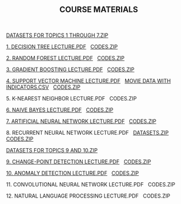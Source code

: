 <html>
  
  <center><h2>COURSE MATERIALS</h2></center>
  <br>
  <p><a href="DATASETS_TOPICS1-7.zip">DATASETS FOR TOPICS 1 THROUGH 7.ZIP</a></p>
  <p><a href="1. Decision Tree.pdf">1. DECISION TREE LECTURE.PDF</a>&nbsp;&nbsp;&nbsp;<a href="DECISION_TREE_CODES.zip">CODES.ZIP</a></p>
  <p><a href="2. Random Forest.pdf">2. RANDOM FOREST LECTURE.PDF</a>&nbsp;&nbsp;&nbsp;<a href="RANDOM_FOREST_CODES.zip">CODES.ZIP</a></p>
    <p><a href="3. Gradient Boosting.pdf">3. GRADIENT BOOSTING LECTURE.PDF</a>&nbsp;&nbsp;&nbsp;<a href="GRADIENT_BOOSTING_CODES.zip">CODES.ZIP</a></p>
      <p><a href="4. Support Vector Machine.pdf">4. SUPPORT VECTOR MACHINE LECTURE.PDF</a>&nbsp;&nbsp;&nbsp;<a href="movie_data_ind.csv">MOVIE DATA WITH INDICATORS.CSV</a>&nbsp;&nbsp;&nbsp;<a href="SVM_CODES.zip">CODES.ZIP</a></p>
        <p>5. K-NEAREST NEIGHBOR LECTURE.PDF&nbsp;&nbsp;&nbsp;CODES.ZIP</p>
          <p> <a href="6. Naive Bayes.pdf">6. NAIVE BAYES LECTURE.PDF</a>&nbsp;&nbsp;&nbsp;<a href="NAIVE_BAYES_CODES.zip">CODES.ZIP</a></p>
            <p><a href="7.Artificial Neural Network.pdf">7. ARTIFICIAL NEURAL NETWORK LECTURE.PDF</a>&nbsp;&nbsp;&nbsp;<a href="ANN_CODES.zip">CODES.ZIP</a></p>
            <p>8. RECURRENT NEURAL NETWORK LECTURE.PDF&nbsp;&nbsp;&nbsp;<a href="RNN_DATASETS.zip">DATASETS.ZIP</a>&nbsp;&nbsp;&nbsp;
              <a href="RNN_CODES.zip">CODES.ZIP</a></p>
<p><a href="DATASETS_TOPICS9-10.zip">DATASETS FOR TOPICS 9 AND 10.ZIP</a></p>
            <p><a href="9. Change-Point Detection.pdf">9. CHANGE-POINT DETECTION LECTURE.PDF</a>&nbsp;&nbsp;&nbsp;<a href="CPD_CODES.zip">CODES.ZIP</a></p>
            <p><a href="10. Anomaly Detection.pdf">10. ANOMALY DETECTION LECTURE.PDF</a>&nbsp;&nbsp;&nbsp;<a href="ANOMALY_DETECTION_CODES.zip">CODES.ZIP</a></p>
            <p>11. CONVOLUTIONAL NEURAL NETWORK LECTURE.PDF&nbsp;&nbsp;&nbsp;CODES.ZIP</p>
      <p>12. NATURAL LANGUAGE PROCESSING LECTURE.PDF&nbsp;&nbsp;&nbsp;CODES.ZIP</p>
 </html>
